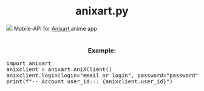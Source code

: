 <body>
	<div>
		<h1 align="center"> anixart.py </h1>
		<img src="https://anixart.tv/images/logo.svg">
		Mobile-API for <a href="https://anixart.tv"> Anixart </a> anime app 
	</div>
	<br>
	<div>
		<h3 align="center"> Example: </h3>
		<pre>
import anixart
anixclient = anixart.AniXClient()
anixclient.login(login="email or login", password="password")
print(f"-- Account user_id::: {anixclient.user_id}")
		</pre>
	</div>
</body>
